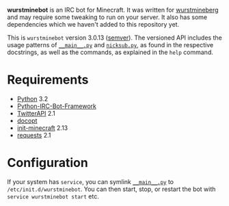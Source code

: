 **wurstminebot** is an IRC bot for Minecraft. It was written for [wurstmineberg](http://wurstmineberg.de/) and may require some tweaking to run on your server. It also has some dependencies which we haven't added to this repository yet.

This is `wurstminebot` version 3.0.13 ([semver](http://semver.org/)). The versioned API includes the usage patterns of [`__main__.py`](wurstminebot/__main__.py) and [`nicksub.py`](wurstminebot/nicksub.py), as found in the respective docstrings, as well as the commands, as explained in the `help` command.

Requirements
============

*   [Python](http://python.org/) 3.2
*   [Python-IRC-Bot-Framework](https://github.com/fenhl/Python-IRC-Bot-Framework)
*   [TwitterAPI](https://github.com/geduldig/TwitterAPI) 2.1
*   [docopt](http://docopt.org/)
*   [init-minecraft](https://github.com/wurstmineberg/init-minecraft) 2.13
*   [requests](http://www.python-requests.org/) 2.1

Configuration
=============

If your system has `service`, you can symlink [`__main__.py`](wurstminebot/__main__.py) to `/etc/init.d/wurstminebot`. You can then start, stop, or restart the bot with `service wurstminebot start` etc.
